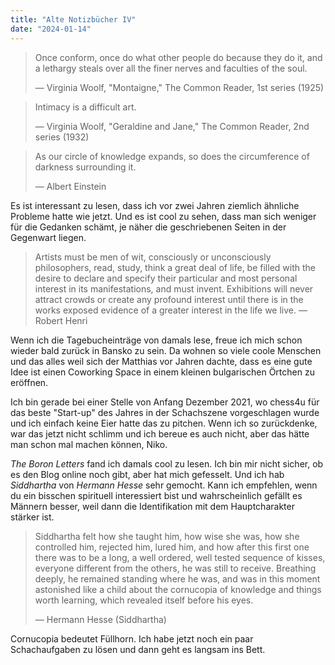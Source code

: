 ```yaml
---
title: "Alte Notizbücher IV"
date: "2024-01-14"
---
```


> Once conform, once do what other people do because they do it, and a lethargy steals over all the finer nerves and faculties of the soul.
>
> — Virginia Woolf, "Montaigne," The Common Reader, 1st series (1925)

> Intimacy is a difficult art.
>
> — Virginia Woolf, "Geraldine and Jane," The Common Reader, 2nd series (1932)

> As our circle of knowledge expands, so does the circumference of darkness surrounding it.
>
> — Albert Einstein

Es ist interessant zu lesen, dass ich vor zwei Jahren ziemlich ähnliche Probleme hatte wie jetzt. Und es ist cool zu sehen, dass man sich weniger für die Gedanken schämt, je näher die geschriebenen Seiten in der Gegenwart liegen.

> Artists must be men of wit, consciously or unconsciously philosophers, read, study, think a great deal of life, be filled with the desire to declare and specify their particular and most personal interest in its manifestations, and must invent. Exhibitions will never attract crowds or create any profound interest until there is in the works exposed evidence of a greater interest in the life we live.
> — Robert Henri

Wenn ich die Tagebucheinträge von damals lese, freue ich mich schon wieder bald zurück in Bansko zu sein. Da wohnen so viele coole Menschen und das alles weil sich der Matthias vor Jahren dachte, dass es eine gute Idee ist einen Coworking Space in einem kleinen bulgarischen Örtchen zu eröffnen.

Ich bin gerade bei einer Stelle von Anfang Dezember 2021, wo chess4u für das beste "Start-up" des Jahres in der Schachszene vorgeschlagen wurde und ich einfach keine Eier hatte das zu pitchen. Wenn ich so zurückdenke, war das jetzt nicht schlimm und ich bereue es auch nicht, aber das hätte man schon mal machen können, Niko.

_The Boron Letters_ fand ich damals cool zu lesen. Ich bin mir nicht sicher, ob es den Blog online noch gibt, aber hat mich gefesselt. Und ich hab _Siddhartha_ von _Hermann Hesse_ sehr gemocht. Kann ich empfehlen, wenn du ein bisschen spirituell interessiert bist und wahrscheinlich gefällt es Männern besser, weil dann die Identifikation mit dem Hauptcharakter stärker ist.

> Siddhartha felt how she taught him, how wise she was, how she controlled him, rejected him, lured him, and how after this first one there was to be a long, a well ordered, well tested sequence of kisses, everyone different from the others, he was still to receive. Breathing deeply, he remained standing where he was, and was in this moment astonished like a child about the cornucopia of knowledge and things worth learning, which revealed itself before his eyes.
>
> — Hermann Hesse (Siddhartha)

Cornucopia bedeutet Füllhorn. Ich habe jetzt noch ein paar Schachaufgaben zu lösen und dann geht es langsam ins Bett.
